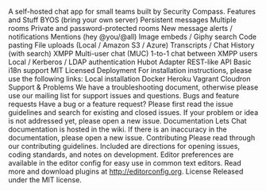 A self-hosted chat app for small teams built by Security Compass. Features and Stuff BYOS (bring your own server) Persistent messages Multiple rooms Private and password-protected rooms New message alerts / notifications Mentions (hey @you/@all) Image embeds / Giphy search Code pasting File uploads (Local / Amazon S3 / Azure) Transcripts / Chat History (with search) XMPP Multi-user chat (MUC) 1-to-1 chat between XMPP users Local / Kerberos / LDAP authentication Hubot Adapter REST-like API Basic i18n support MIT Licensed Deployment For installation instructions, please use the following links: Local installation Docker Heroku Vagrant Cloudron Support & Problems We have a troubleshooting document, otherwise please use our mailing list for support issues and questions. Bugs and feature requests Have a bug or a feature request? Please first read the issue guidelines and search for existing and closed issues. If your problem or idea is not addressed yet, please open a new issue. Documentation Lets Chat documentation is hosted in the wiki. If there is an inaccuracy in the documentation, please open a new issue. Contributing Please read through our contributing guidelines. Included are directions for opening issues, coding standards, and notes on development. Editor preferences are available in the editor config for easy use in common text editors. Read more and download plugins at http://editorconfig.org. License Released under the MIT license.